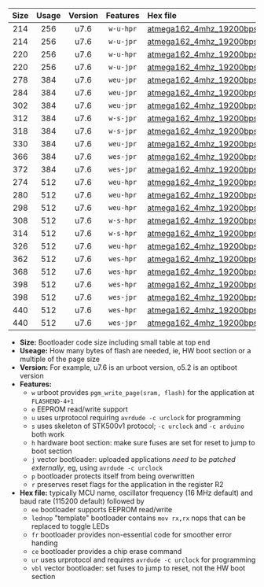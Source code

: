 |Size|Usage|Version|Features|Hex file|
|:-:|:-:|:-:|:-:|:--|
|214|256|u7.6|`w-u-hpr`|[atmega162_4mhz_19200bps_ur.hex](https://raw.githubusercontent.com/stefanrueger/urboot/main/atmega162_4mhz_19200bps_ur.hex)|
|214|256|u7.6|`w-u-jpr`|[atmega162_4mhz_19200bps_ur_vbl.hex](https://raw.githubusercontent.com/stefanrueger/urboot/main/atmega162_4mhz_19200bps_ur_vbl.hex)|
|220|256|u7.6|`w-u-hpr`|[atmega162_4mhz_19200bps_lednop_ur.hex](https://raw.githubusercontent.com/stefanrueger/urboot/main/atmega162_4mhz_19200bps_lednop_ur.hex)|
|220|256|u7.6|`w-u-jpr`|[atmega162_4mhz_19200bps_lednop_ur_vbl.hex](https://raw.githubusercontent.com/stefanrueger/urboot/main/atmega162_4mhz_19200bps_lednop_ur_vbl.hex)|
|278|384|u7.6|`weu-jpr`|[atmega162_4mhz_19200bps_ee_ur_vbl.hex](https://raw.githubusercontent.com/stefanrueger/urboot/main/atmega162_4mhz_19200bps_ee_ur_vbl.hex)|
|284|384|u7.6|`weu-jpr`|[atmega162_4mhz_19200bps_ee_lednop_ur_vbl.hex](https://raw.githubusercontent.com/stefanrueger/urboot/main/atmega162_4mhz_19200bps_ee_lednop_ur_vbl.hex)|
|302|384|u7.6|`weu-jpr`|[atmega162_4mhz_19200bps_ee_lednop_fr_ur_vbl.hex](https://raw.githubusercontent.com/stefanrueger/urboot/main/atmega162_4mhz_19200bps_ee_lednop_fr_ur_vbl.hex)|
|312|384|u7.6|`w-s-jpr`|[atmega162_4mhz_19200bps_vbl.hex](https://raw.githubusercontent.com/stefanrueger/urboot/main/atmega162_4mhz_19200bps_vbl.hex)|
|318|384|u7.6|`w-s-jpr`|[atmega162_4mhz_19200bps_lednop_vbl.hex](https://raw.githubusercontent.com/stefanrueger/urboot/main/atmega162_4mhz_19200bps_lednop_vbl.hex)|
|330|384|u7.6|`weu-jpr`|[atmega162_4mhz_19200bps_ee_lednop_fr_ce_ur_vbl.hex](https://raw.githubusercontent.com/stefanrueger/urboot/main/atmega162_4mhz_19200bps_ee_lednop_fr_ce_ur_vbl.hex)|
|366|384|u7.6|`wes-jpr`|[atmega162_4mhz_19200bps_ee_vbl.hex](https://raw.githubusercontent.com/stefanrueger/urboot/main/atmega162_4mhz_19200bps_ee_vbl.hex)|
|372|384|u7.6|`wes-jpr`|[atmega162_4mhz_19200bps_ee_lednop_vbl.hex](https://raw.githubusercontent.com/stefanrueger/urboot/main/atmega162_4mhz_19200bps_ee_lednop_vbl.hex)|
|274|512|u7.6|`weu-hpr`|[atmega162_4mhz_19200bps_ee_ur.hex](https://raw.githubusercontent.com/stefanrueger/urboot/main/atmega162_4mhz_19200bps_ee_ur.hex)|
|280|512|u7.6|`weu-hpr`|[atmega162_4mhz_19200bps_ee_lednop_ur.hex](https://raw.githubusercontent.com/stefanrueger/urboot/main/atmega162_4mhz_19200bps_ee_lednop_ur.hex)|
|298|512|u7.6|`weu-hpr`|[atmega162_4mhz_19200bps_ee_lednop_fr_ur.hex](https://raw.githubusercontent.com/stefanrueger/urboot/main/atmega162_4mhz_19200bps_ee_lednop_fr_ur.hex)|
|308|512|u7.6|`w-s-hpr`|[atmega162_4mhz_19200bps.hex](https://raw.githubusercontent.com/stefanrueger/urboot/main/atmega162_4mhz_19200bps.hex)|
|314|512|u7.6|`w-s-hpr`|[atmega162_4mhz_19200bps_lednop.hex](https://raw.githubusercontent.com/stefanrueger/urboot/main/atmega162_4mhz_19200bps_lednop.hex)|
|326|512|u7.6|`weu-hpr`|[atmega162_4mhz_19200bps_ee_lednop_fr_ce_ur.hex](https://raw.githubusercontent.com/stefanrueger/urboot/main/atmega162_4mhz_19200bps_ee_lednop_fr_ce_ur.hex)|
|362|512|u7.6|`wes-hpr`|[atmega162_4mhz_19200bps_ee.hex](https://raw.githubusercontent.com/stefanrueger/urboot/main/atmega162_4mhz_19200bps_ee.hex)|
|368|512|u7.6|`wes-hpr`|[atmega162_4mhz_19200bps_ee_lednop.hex](https://raw.githubusercontent.com/stefanrueger/urboot/main/atmega162_4mhz_19200bps_ee_lednop.hex)|
|398|512|u7.6|`wes-hpr`|[atmega162_4mhz_19200bps_ee_lednop_fr.hex](https://raw.githubusercontent.com/stefanrueger/urboot/main/atmega162_4mhz_19200bps_ee_lednop_fr.hex)|
|398|512|u7.6|`wes-jpr`|[atmega162_4mhz_19200bps_ee_lednop_fr_vbl.hex](https://raw.githubusercontent.com/stefanrueger/urboot/main/atmega162_4mhz_19200bps_ee_lednop_fr_vbl.hex)|
|440|512|u7.6|`wes-hpr`|[atmega162_4mhz_19200bps_ee_lednop_fr_ce.hex](https://raw.githubusercontent.com/stefanrueger/urboot/main/atmega162_4mhz_19200bps_ee_lednop_fr_ce.hex)|
|440|512|u7.6|`wes-jpr`|[atmega162_4mhz_19200bps_ee_lednop_fr_ce_vbl.hex](https://raw.githubusercontent.com/stefanrueger/urboot/main/atmega162_4mhz_19200bps_ee_lednop_fr_ce_vbl.hex)|

- **Size:** Bootloader code size including small table at top end
- **Useage:** How many bytes of flash are needed, ie, HW boot section or a multiple of the page size
- **Version:** For example, u7.6 is an urboot version, o5.2 is an optiboot version
- **Features:**
  + `w` urboot provides `pgm_write_page(sram, flash)` for the application at `FLASHEND-4+1`
  + `e` EEPROM read/write support
  + `u` uses urprotocol requiring `avrdude -c urclock` for programming
  + `s` uses skeleton of STK500v1 protocol; `-c urclock` and `-c arduino` both work
  + `h` hardware boot section: make sure fuses are set for reset to jump to boot section
  + `j` vector bootloader: uploaded applications *need to be patched externally*, eg, using `avrdude -c urclock`
  + `p` bootloader protects itself from being overwritten
  + `r` preserves reset flags for the application in the register R2
- **Hex file:** typically MCU name, oscillator frequency (16 MHz default) and baud rate (115200 default) followed by
  + `ee` bootloader supports EEPROM read/write
  + `lednop` "template" bootloader contains `mov rx,rx` nops that can be replaced to toggle LEDs
  + `fr` bootloader provides non-essential code for smoother error handing
  + `ce` bootloader provides a chip erase command
  + `ur` uses urprotocol and requires `avrdude -c urclock` for programming
  + `vbl` vector bootloader: set fuses to jump to reset, not the HW boot section
